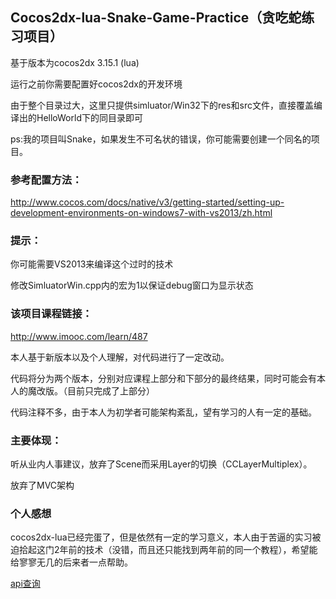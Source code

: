 ## Cocos2dx-lua-Snake-Game-Practice（贪吃蛇练习项目）

基于版本为cocos2dx 3.15.1 (lua)

运行之前你需要配置好cocos2dx的开发环境

由于整个目录过大，这里只提供simluator/Win32下的res和src文件，直接覆盖编译出的HelloWorld下的同目录即可

ps:我的项目叫Snake，如果发生不可名状的错误，你可能需要创建一个同名的项目。

### 参考配置方法：
http://www.cocos.com/docs/native/v3/getting-started/setting-up-development-environments-on-windows7-with-vs2013/zh.html

### 提示：

你可能需要VS2013来编译这个过时的技术

修改SimluatorWin.cpp内的宏为1以保证debug窗口为显示状态

### 该项目课程链接：
http://www.imooc.com/learn/487

本人基于新版本以及个人理解，对代码进行了一定改动。

代码将分为两个版本，分别对应课程上部分和下部分的最终结果，同时可能会有本人的魔改版。（目前只完成了上部分）

代码注释不多，由于本人为初学者可能架构紊乱，望有学习的人有一定的基础。

### 主要体现：

听从业内人事建议，放弃了Scene而采用Layer的切换（CCLayerMultiplex）。

放弃了MVC架构

### 个人感想

cocos2dx-lua已经完蛋了，但是依然有一定的学习意义，本人由于苦逼的实习被迫拾起这门2年前的技术（没错，而且还只能找到两年前的同一个教程），希望能给寥寥无几的后来者一点帮助。

[api查询](http://api.cocos.com/index.html)
